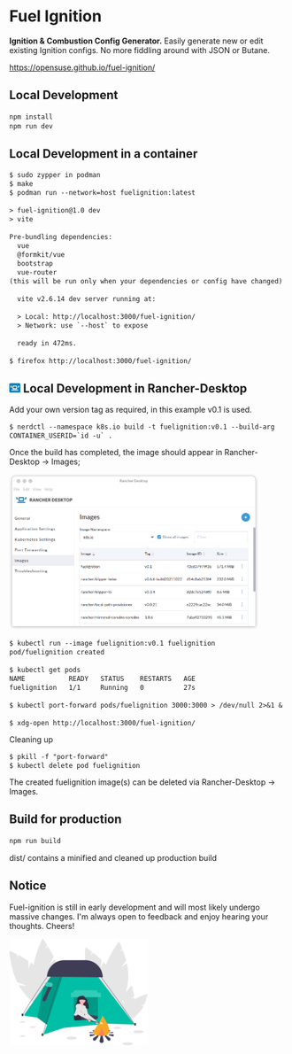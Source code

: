 # Fuel Ignition
**Ignition & Combustion Config Generator.**
Easily generate new or edit existing Ignition configs.
No more fiddling around with JSON or Butane.

https://opensuse.github.io/fuel-ignition/


## Local Development

```bash
npm install
npm run dev
```

## Local Development in a container

```
$ sudo zypper in podman
$ make
$ podman run --network=host fuelignition:latest

> fuel-ignition@1.0 dev
> vite

Pre-bundling dependencies:
  vue
  @formkit/vue
  bootstrap
  vue-router
(this will be run only when your dependencies or config have changed)

  vite v2.6.14 dev server running at:

  > Local: http://localhost:3000/fuel-ignition/
  > Network: use `--host` to expose

  ready in 472ms.

$ firefox http://localhost:3000/fuel-ignition/
```

## <img src="images/rancher_desktop.jpeg" width="20"> Local Development in Rancher-Desktop 
Add your own version tag as required, in this example v0.1 is used.

```
$ nerdctl --namespace k8s.io build -t fuelignition:v0.1 --build-arg CONTAINER_USERID=`id -u` .
```

Once the build has completed, the image should appear in Rancher-Desktop -> Images;

<img src="images/rancher_desktop_images.png" width="450">

```
$ kubectl run --image fuelignition:v0.1 fuelignition
pod/fuelignition created

$ kubectl get pods
NAME           READY   STATUS    RESTARTS   AGE
fuelignition   1/1     Running   0          27s

$ kubectl port-forward pods/fuelignition 3000:3000 > /dev/null 2>&1 &

$ xdg-open http://localhost:3000/fuel-ignition/

```

Cleaning up

```
$ pkill -f "port-forward"
$ kubectl delete pod fuelignition
```
The created fuelignition image(s) can be deleted via Rancher-Desktop -> Images.

## Build for production

```bash
npm run build
```
dist/ contains a minified and cleaned up production build

## Notice

Fuel-ignition is still in early development and will most likely undergo massive changes.
I'm always open to feedback and enjoy hearing your thoughts. Cheers!

<img alt="human sitting in a tent next to a fire" src="images/undraw_camping_noc8.svg" width="250">
